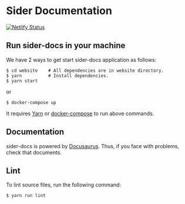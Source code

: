 # Sider Documentation

[![Netlify Status](https://api.netlify.com/api/v1/badges/370bb062-015a-4e3b-ab4d-f7d06bdc5f23/deploy-status)](https://app.netlify.com/sites/sider-docs/deploys)

## Run sider-docs in your machine

We have 2 ways to get start sider-docs application as follows:

```console
$ cd website    # All dependencies are in website directory.
$ yarn          # Install dependencies.
$ yarn start
```

or

```console
$ docker-compose up
```

It requires [Yarn](https://yarnpkg.com/en/) or [docker-compose](https://docs.docker.com/compose/) to run above commands.

## Documentation

sider-docs is powered by [Docusaurus](https://docusaurus.io/en/). Thus, if you face with problems, check that documents.

## Lint

To lint source files, run the following command:

```console
$ yarn run lint
```
